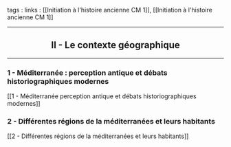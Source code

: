 tags : 
links : [[Initiation à l'histoire ancienne CM 1]], [[Initiation à l'histoire ancienne CM 1]]

****

<h2 style="text-align: center;"> II - Le contexte géographique </h2>

****

### 1 - Méditerranée : perception antique et débats historiographiques modernes

[[1 - Méditerranée  perception antique et débats historiographiques modernes]]

### 2 - Différentes régions de la méditerranées et leurs habitants 

[[2 - Différentes régions de la méditerranées et leurs habitants]]